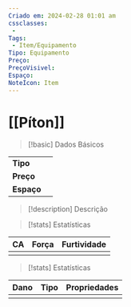 ```yaml
---
Criado em: 2024-02-28 01:01 am
cssclasses:
 - 
Tags:
 - Item/Equipamento
Tipo: Equipamento
Preço: 
PreçoVisivel: 
Espaço: 
NoteIcon: Item
---
```

# [[Píton]]

> [!basic] Dados Básicos
> 
|            |     |
| ---------- |:---:|
| **Tipo**   |     |
| **Preço**  |     |
| **Espaço** |     |
>
 
> [!description] Descrição
> 
>

> [!stats] Estatísticas
>
| CA  | Força | Furtividade |
| --- | ----- | ----------- |
|     |       |             |

> [!stats] Estatísticas
>
| Dano  | Tipo | Propriedades |
| --- | ----- | ----------- |
|     |       |             |
